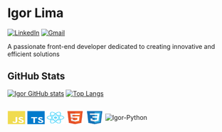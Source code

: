 # Igor Lima

[![LinkedIn](https://img.shields.io/badge/LinkedIn-0077B5?style=for-the-badge&logo=linkedin&logoColor=white)](https://www.linkedin.com/in/igor-lima-pereira-3b2b721b0/)
[![Gmail](https://img.shields.io/badge/Gmail-D14836?style=for-the-badge&logo=gmail&logoColor=white)](mailto:igorlimadeveloper@gmail.com)

A passionate front-end developer dedicated to creating innovative and efficient solutions

## GitHub Stats
[![Igor GitHub stats](https://github-readme-stats.vercel.app/api?username=igorDevLima&theme=github_dark_dimmed)](https://github.com/igorDevLima/github-readme-stats)
[![Top Langs](https://github-readme-stats.vercel.app/api/top-langs/?username=igorDevLima&theme=github_dark_dimmed)](https://github.com/igorDevLima/github-readme-stats)

<div style="display: inline_block"><br>
  <img align="center" alt="Igor-Js" height="30" width="40" src="https://raw.githubusercontent.com/devicons/devicon/master/icons/javascript/javascript-plain.svg">
  <img align="center" alt="Igor-Ts" height="30" width="40" src="https://raw.githubusercontent.com/devicons/devicon/master/icons/typescript/typescript-plain.svg">
  <img align="center" alt="Igor-React" height="30" width="40" src="https://raw.githubusercontent.com/devicons/devicon/master/icons/react/react-original.svg">
  <img align="center" alt="Igor-HTML" height="30" width="40" src="https://raw.githubusercontent.com/devicons/devicon/master/icons/html5/html5-original.svg">
  <img align="center" alt="Igor-CSS" height="30" width="40" src="https://raw.githubusercontent.com/devicons/devicon/master/icons/css3/css3-original.svg">
  <img align="center" alt="Igor-Python" height="30" width="40" src="https://cdn.jsdelivr.net/gh/devicons/devicon/icons/flutter/flutter-original.svg">  
</div>
